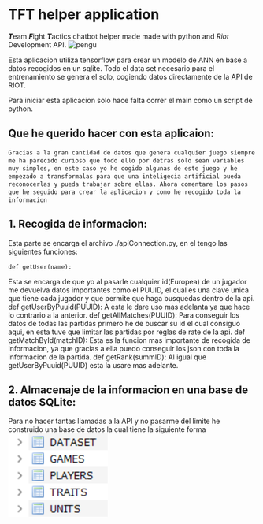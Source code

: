 # TFT helper application

***T***eam ***F***ight ***T***actics chatbot helper made made with python and _Riot_ Development API.
![pengu](https://static.wikia.nocookie.net/leagueoflegends/images/e/ec/Season_2019_-_Victorious_Pengu_-_Diamond_Emote.png/revision/latest/scale-to-width-down/250?cb=20191106002357)

Esta aplicacion utiliza tensorflow para crear un modelo de ANN en base a datos recogidos en un sqlite.
Todo el data set necesario para el entrenamiento se genera el solo, cogiendo datos directamente de la API de RIOT.

Para iniciar esta aplicacion solo hace falta correr el main como un script de python.

## Que he querido hacer con esta aplicaion:

    Gracias a la gran cantidad de datos que genera cualquier juego siempre me ha parecido curioso que todo ello por detras solo sean variables muy simples, en este caso yo he cogido algunas de este juego y he empezado a transformalas para que una inteligecia artificial pueda reconocerlas y pueda trabajar sobre ellas. Ahora comentare los pasos que he seguido para crear la aplicacion y como he recogido toda la informacion

## 1. Recogida de informacion:

Esta parte se encarga el archivo ./apiConnection.py, en el tengo las siguientes funciones:
    
    def getUser(name):
Esta se encarga de que yo al pasarle cualquier id(Europea) de un jugador me devuelva datos importantes como el PUUID, el cual es una clave unica que tiene cada jugador y que permite que haga busquedas dentro de la api.
    def getUserByPuuid(PUUID):
A esta le dare uso mas adelanta ya que hace lo contrario a la anterior.
    def getAllMatches(PUUID):
Para conseguir los datos de todas las partidas primero he de buscar su id el cual consiguo aqui, en esta tuve que limitar las partidas por reglas de rate de la api.
    def getMatchById(matchID):
Esta es la funcion mas importante de recogida de informacion, ya que gracias a ella puedo conseguir los json con toda la informacion de la partida.
    def getRank(summID):
Al igual que getUserByPuuid(PUUID) esta la usare mas adelante.

## 2. Almacenaje de la informacion en una base de datos SQLite:
Para no hacer tantas llamadas a la API y no pasarme del limite he construido una base de datos la cual tiene la siguiente forma
![bd](./assets/bbdd.png)
    